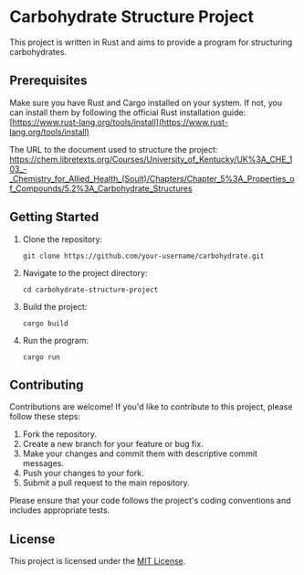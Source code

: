 # Carbohydrate Structure Project

This project is written in Rust and aims to provide a program for structuring carbohydrates.

## Prerequisites

Make sure you have Rust and Cargo installed on your system. If not, you can install them by following the official Rust installation guide: [https://www.rust-lang.org/tools/install](https://www.rust-lang.org/tools/install)

The URL to the document used to structure the project: https://chem.libretexts.org/Courses/University_of_Kentucky/UK%3A_CHE_103_-_Chemistry_for_Allied_Health_(Soult)/Chapters/Chapter_5%3A_Properties_of_Compounds/5.2%3A_Carbohydrate_Structures

## Getting Started

1. Clone the repository:

   ```shell
   git clone https://github.com/your-username/carbohydrate.git
   ```

2. Navigate to the project directory:

   ```shell
   cd carbohydrate-structure-project
   ```

3. Build the project:

   ```shell
   cargo build
   ```

4. Run the program:

   ```shell
   cargo run
   ```
## Contributing

Contributions are welcome! If you'd like to contribute to this project, please follow these steps:

1. Fork the repository.
2. Create a new branch for your feature or bug fix.
3. Make your changes and commit them with descriptive commit messages.
4. Push your changes to your fork.
5. Submit a pull request to the main repository.

Please ensure that your code follows the project's coding conventions and includes appropriate tests.

## License

This project is licensed under the [MIT License](LICENSE).
```
